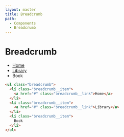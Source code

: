 ```yaml
---
layout: master
title: Breadcrumb
path:
  - Components
  - Breadcrumb
---
```


# Breadcrumb

<section class="snippet">
  <div class="snippet__preview">
    <ul class="breadcrumb">
      <li class="breadcrumb__item">
        <a href="#" class="breadcrumb__link">Home</a>
      </li>
      <li class="breadcrumb__item">
        <a href="#" class="breadcrumb__link">Library</a>
      </li>
      <li class="breadcrumb__item">
        Book
      </li>
    </ul>
  </div>
  <div class="snippet__source">

```html
<ul class="breadcrumb">
  <li class="breadcrumb__item">
    <a href="#" class="breadcrumb__link">Home</a>
  </li>
  <li class="breadcrumb__item">
    <a href="#" class="breadcrumb__link">Library</a>
  </li>
  <li class="breadcrumb__item">
    Book
  </li>
</ul>
```

  </div>
</section>
